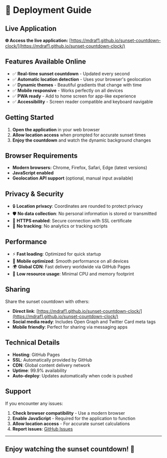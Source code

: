 # 🚀 Deployment Guide

## Live Application

**🌐 Access the live application:** [https://mdraf1.github.io/sunset-countdown-clock/](https://mdraf1.github.io/sunset-countdown-clock/)

## Features Available Online

- ✅ **Real-time sunset countdown** - Updated every second
- ✅ **Automatic location detection** - Uses your browser's geolocation
- ✅ **Dynamic themes** - Beautiful gradients that change with time
- ✅ **Mobile responsive** - Works perfectly on all devices
- ✅ **PWA ready** - Add to home screen for app-like experience
- ✅ **Accessibility** - Screen reader compatible and keyboard navigable

## Getting Started

1. **Open the application** in your web browser
2. **Allow location access** when prompted for accurate sunset times
3. **Enjoy the countdown** and watch the dynamic background changes

## Browser Requirements

- **Modern browsers:** Chrome, Firefox, Safari, Edge (latest versions)
- **JavaScript enabled**
- **Geolocation API support** (optional, manual input available)

## Privacy & Security

- 🔒 **Location privacy**: Coordinates are rounded to protect privacy
- 🛡️ **No data collection**: No personal information is stored or transmitted
- 🔐 **HTTPS enabled**: Secure connection with SSL certificate
- 🚫 **No tracking**: No analytics or tracking scripts

## Performance

- ⚡ **Fast loading**: Optimized for quick startup
- 📱 **Mobile optimized**: Smooth performance on all devices
- 🌍 **Global CDN**: Fast delivery worldwide via GitHub Pages
- 💾 **Low resource usage**: Minimal CPU and memory footprint

## Sharing

Share the sunset countdown with others:

- **Direct link**: [https://mdraf1.github.io/sunset-countdown-clock/](https://mdraf1.github.io/sunset-countdown-clock/)
- **Social media ready**: Includes Open Graph and Twitter Card meta tags
- **Mobile friendly**: Perfect for sharing via messaging apps

## Technical Details

- **Hosting**: GitHub Pages
- **SSL**: Automatically provided by GitHub
- **CDN**: Global content delivery network
- **Uptime**: 99.9% availability
- **Auto-deploy**: Updates automatically when code is pushed

## Support

If you encounter any issues:

1. **Check browser compatibility** - Use a modern browser
2. **Enable JavaScript** - Required for the application to function
3. **Allow location access** - For accurate sunset calculations
4. **Report issues**: [GitHub Issues](https://github.com/MdRaf1/sunset-countdown-clock/issues)

---

## Enjoy watching the sunset countdown! 🌅
